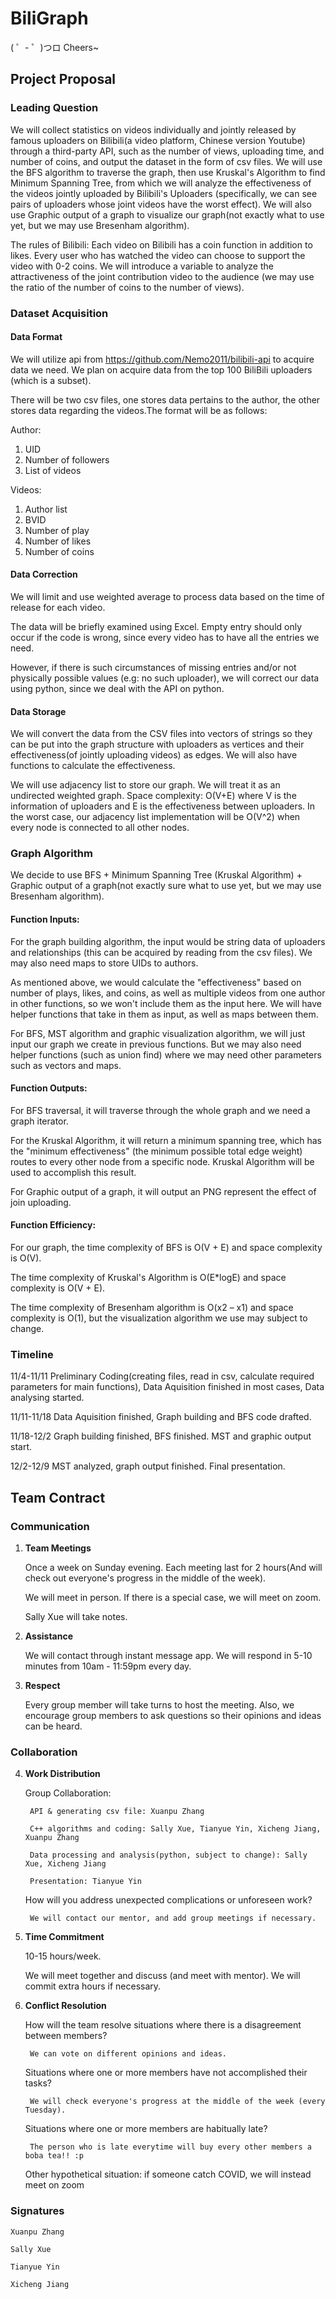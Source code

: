 # BiliGraph

( ゜- ゜)つロ Cheers~

## Project Proposal

### Leading Question 
We will collect statistics on videos individually and jointly released by famous uploaders  on Bilibili(a video platform, Chinese version Youtube) through a third-party API, such as the number of views, uploading time, and number of coins, and output the dataset in the form of csv files. We will use the BFS algorithm to traverse the graph, then use Kruskal's Algorithm to find Minimum Spanning Tree, from which we will analyze the effectiveness of the videos jointly uploaded by Bilibili's Uploaders (specifically, we can see pairs of uploaders whose joint videos have the worst effect). We will also use Graphic output of a graph to visualize our graph(not exactly what to use yet, but we may use Bresenham algorithm).


The rules of Bilibili: Each video on Bilibili has a coin function in addition to likes. Every user who has watched the video can choose to support the video with 0-2 coins. We will introduce a variable to analyze the attractiveness of the joint contribution video to the audience (we may use the ratio of the number of coins to the number of views).

### Dataset Acquisition

#### Data Format
We will utilize api from https://github.com/Nemo2011/bilibili-api to acquire data we need. We plan on acquire data from the top 100 BiliBili uploaders (which is a subset).

There will be two csv files, one stores data pertains to the author, the other stores data regarding the videos.The format will be as follows:

Author: 
1. UID
2. Number of followers 
3. List of videos 

Videos:
1. Author list
2. BVID
3. Number of play
4. Number of likes
5. Number of coins


#### Data Correction
We will limit and use weighted average to process data based on the time of release for each video.

The data will be briefly examined using Excel. Empty entry should only occur if the code is wrong, since every video has to have all the entries we need.

However, if there is such circumstances of missing entries and/or not physically possible values (e.g: no such uploader), we will correct our data using python, since we deal with the API on python.


#### Data Storage
We will convert the data from the CSV files into vectors of strings so they can be put into the graph structure with uploaders as vertices and their effectiveness(of jointly uploading videos) as edges. We will also have functions to calculate the effectiveness.

We will use adjacency list to store our graph. We will treat it as an undirected weighted graph.
Space complexity: O(V+E) where V is the information of uploaders and E is the effectiveness between uploaders. In the worst case, our adjacency list implementation will be O(V^2) when every node is connected to all other nodes.




### Graph Algorithm 

We decide to use BFS + Minimum Spanning Tree (Kruskal Algorithm) + Graphic output of a graph(not exactly sure what to use yet, but we may use Bresenham algorithm).

#### Function Inputs:

For the graph building algorithm, the input would be string data of uploaders and relationships (this can be acquired by reading from the csv files). We may also need maps to store UIDs to authors. 

As mentioned above, we would calculate the "effectiveness" based on number of plays, likes, and coins, as well as multiple videos from one author in other functions, so we won't include them as the input here. We will have helper functions that take in them as input, as well as maps between them.

For BFS, MST algorithm and graphic visualization algorithm, we will just input our graph we create in previous functions. But we may also need helper functions (such as union find) where we may need other parameters such as vectors and maps.



#### Function Outputs:
For BFS traversal, it will traverse through the whole graph and we need a graph iterator.

For the Kruskal Algorithm, it will return a minimum spanning tree, which has the "minimum effectiveness" (the minimum possible total edge weight) routes to every other node from a specific node. Kruskal Algorithm will be used to accomplish this result.  

For Graphic output of a graph, it will output an PNG represent the effect of join uploading. 

#### Function Efficiency:

For our graph, the time complexity of BFS is O(V + E) and space complexity is O(V). 

The time complexity of Kruskal's Algorithm is O(E*logE) and space complexity is O(V + E). 

The time complexity of Bresenham algorithm is O(x2 – x1) and space complexity is O(1), but the visualization algorithm we use may subject to change.



### Timeline
11/4-11/11 Preliminary Coding(creating files, read in csv, calculate required parameters for main functions), Data Aquisition finished in most cases, Data analysing started.

11/11-11/18 Data Aquisition finished, Graph building and BFS code drafted.

11/18-12/2 Graph building finished, BFS finished. MST and graphic output start.

12/2-12/9 MST analyzed, graph output finished. Final presentation.


## Team Contract

### Communication
1. **Team Meetings** 

    Once a week on Sunday evening. Each meeting last for 2 hours(And will check out everyone's progress in the middle of the week).
    
    We will meet in person. If there is a special case, we will meet on zoom.
    
    Sally Xue will take notes.
    
2. **Assistance** 

    We will contact through instant message app. We will respond in 5-10 minutes from 10am - 11:59pm every day.

3. **Respect** 

    Every group member will take turns to host the meeting. Also, we encourage group members to ask questions so their opinions and ideas can be heard.

### Collaboration

4. **Work Distribution** 

    Group Collaboration: 

        API & generating csv file: Xuanpu Zhang
    
        C++ algorithms and coding: Sally Xue, Tianyue Yin, Xicheng Jiang, Xuanpu Zhang
    
        Data processing and analysis(python, subject to change): Sally Xue, Xicheng Jiang
    
        Presentation: Tianyue Yin
    
    
    
    How will you address unexpected complications or unforeseen work? 

        We will contact our mentor, and add group meetings if necessary.
    
    

5. **Time Commitment** 

    10-15 hours/week.
    
    We will meet together and discuss (and meet with mentor). We will commit extra hours if necessary.

6. **Conflict Resolution** 

    How will the team resolve situations where there is a disagreement between members?

        We can vote on different opinions and ideas.
    
    Situations where one or more members have not accomplished their tasks?

        We will check everyone's progress at the middle of the week (every Tuesday).

    Situations where one or more members are habitually late? 

        The person who is late everytime will buy every other members a boba tea!! :p
    
    Other hypothetical situation: if someone catch COVID, we will instead meet on zoom


### Signatures

    Xuanpu Zhang
    
    Sally Xue
    
    Tianyue Yin
    
    Xicheng Jiang
